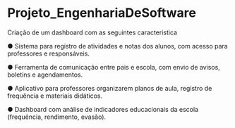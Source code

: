 # Projeto_EngenhariaDeSoftware
Criação de um dashboard com as seguintes caracteristica

● Sistema para registro de atividades e notas dos alunos, com acesso para professores
e responsáveis.

● Ferramenta de comunicação entre pais e escola, com envio de avisos, boletins e
agendamentos.

● Aplicativo para professores organizarem planos de aula, registro de frequência e
materiais didáticos.

● Dashboard com análise de indicadores educacionais da escola (frequência, rendimento,
evasão).

